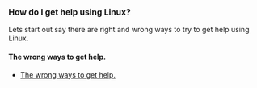 ### How do I get help using Linux?

Lets start out say there are right and wrong ways to try to get help using Linux.


#### The wrong ways to get help.

* [The wrong ways to get help.](wrong.html)
